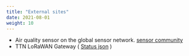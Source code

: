 ```yaml
---
title: "External sites"
date: 2021-08-01
weight: 10
---
```


*  Air quality sensor on the global sensor network. [sensor community](https://maps.sensor.community/#15/52.2163/6.8206)
* TTN LoRaWAN Gateway ( [Status json](https://www.thethingsnetwork.org/gateway-data/gateway/tkkrlab-gateway-1
) )


